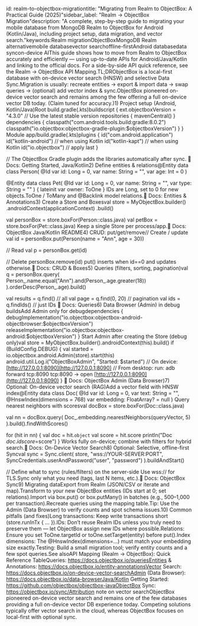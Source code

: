 id: realm-to-objectbox-migrationtitle: "Migrating from Realm to ObjectBox: A Practical Guide (2025)"sidebar_label: "Realm → ObjectBox Migration"description: "A complete, step-by-step guide to migrating your mobile database from MongoDB Realm to ObjectBox for Android (Kotlin/Java), including project setup, data migration, and vector search."keywords:Realm migrationObjectBoxMongoDB Realm alternativemobile databasevector searchoffline-firstAndroid databasedata syncon-device AIThis guide shows how to move from Realm to ObjectBox accurately and efficiently — using up-to-date APIs for Android/Java/Kotlin and linking to the official docs. For a side-by-side API quick reference, see the Realm → ObjectBox API Mapping.TL;DRObjectBox is a local-first database with on-device vector search (HNSW) and selective Data Sync.Migration is usually: recreate entities → export & import data → swap queries → (optional) add vector index & sync.ObjectBox pioneered on-device vector search and remains among the few offering a full on-device vector DB today. (Claim tuned for accuracy.)1) Project setup (Android, Kotlin/Java)Root build.gradle(.kts)buildscript {
    ext.objectboxVersion = "4.3.0" // Use the latest stable version
    repositories { mavenCentral() }
    dependencies {
        classpath("com.android.tools.build:gradle:8.0.2")
        classpath("io.objectbox:objectbox-gradle-plugin:$objectboxVersion")
    }
}
Module app/build.gradle(.kts)plugins {
    id("com.android.application")
    id("kotlin-android") // when using Kotlin
    id("kotlin-kapt")    // when using Kotlin
    id("io.objectbox")   // apply last
}

// The ObjectBox Gradle plugin adds the libraries automatically after sync.
📖 Docs: Getting Started, Java/Kotlin2) Define entities & relations@Entity
data class Person(
  @Id var id: Long = 0,
  var name: String = "",
  var age: Int = 0
)

@Entity
data class Pet(
  @Id var id: Long = 0,
  var name: String = "",
  var type: String = ""
) {
  lateinit var owner: ToOne<Person>
}
IDs are Long, set to 0 for new objects.ToOne / ToMany and @Backlink model relations.📖 Docs: Entities & Annotations3) Create a Store and Boxesval store = MyObjectBox.builder()
    .androidContext(applicationContext)
    .build()

val personBox = store.boxFor(Person::class.java)
val petBox = store.boxFor(Pet::class.java)
Keep a single Store per process/app.📖 Docs: ObjectBox Java/Kotlin README4) CRUD: put/get/remove// Create / update
val id = personBox.put(Person(name = "Ann", age = 30))

// Read
val p = personBox.get(id)

// Delete
personBox.remove(id)
put() inserts when id==0 and updates otherwise.📖 Docs: CRUD & Boxes5) Queries (filters, sorting, pagination)val q = personBox.query(
  Person_.name.equal("Ann").and(Person_.age.greater(18))
).orderDesc(Person_.age).build()

val results = q.find()       // all
val page = q.find(0, 20)     // pagination
val ids = q.findIds()        // just IDs
📖 Docs: Queries6) Data Browser (Admin) in debug buildsAdd Admin only for debugdependencies {
    debugImplementation("io.objectbox:objectbox-android-objectbrowser:$objectboxVersion")
    releaseImplementation("io.objectbox:objectbox-android:$objectboxVersion")
}
Start Admin after creating the Store (debug only)val store = MyObjectBox.builder().androidContext(this).build()
if (BuildConfig.DEBUG) {
    val started = io.objectbox.android.Admin(store).start(this)
    android.util.Log.i("ObjectBoxAdmin", "Started: $started")
    // On device: [http://127.0.0.1:8090](http://127.0.0.1:8090)
    // From desktop: run: adb forward tcp:8090 tcp:8090  → open [http://127.0.0.1:8090](http://127.0.0.1:8090)
}
📖 Docs: ObjectBox Admin (Data Browser)7) Optional: On-device vector search (RAG)Add a vector field with HNSW index@Entity
data class Doc(
  @Id var id: Long = 0,
  var text: String = "",
  @HnswIndex(dimensions = 768) var embedding: FloatArray? = null
)
Query nearest neighbors with scoresval docBox = store.boxFor(Doc::class.java)

val nn = docBox.query(
  Doc_.embedding.nearestNeighbors(queryVector, 5)
).build().findWithScores()

for (hit in nn) {
  val doc = hit.`object`
  val score = hit.score
  println("Doc ${doc.id} score=$score")
}
Works fully on-device; combine with filters for hybrid search.📖 Docs: On-Device Vector Search8) Optional: Selective, offline-first Syncval sync = Sync.client(
    store,
    "wss://YOUR-SERVER:PORT",
    SyncCredentials.userAndPassword("user", "password")
).buildAndStart()

// Define what to sync (rules/filters) on the server-side
Use wss:// for TLS.Sync only what you need (tags, last N items, etc.).📖 Docs: ObjectBox Sync9) Migrating dataExport from Realm (JSON/CSV or iterate and map).Transform to your new ObjectBox entities (IDs start at 0; set relations).Import via box.put() or box.putMany() in batches (e.g., 500–1,000 per transaction).Recreate queries using the mapping table.Tip: Use the Admin (Data Browser) to verify counts and spot schema issues.10) Common pitfalls (and fixes)Long transactions: Keep write transactions short (store.runInTx { … }).IDs: Don’t reuse Realm IDs unless you truly need to preserve them — let ObjectBox assign new IDs where possible.Relations: Ensure you set ToOne.targetId or toOne.setTarget(entity) before put().Index dimensions: The @HnswIndex(dimensions=…) must match your embedding size exactly.Testing: Build a small migration tool; verify entity counts and a few spot queries.See alsoAPI Mapping (Realm → ObjectBox): Quick Reference TableQueries: https://docs.objectbox.io/queriesEntities & Annotations: https://docs.objectbox.io/entity-annotationsVector Search: https://docs.objectbox.io/on-device-vector-searchAdmin (Data Browser): https://docs.objectbox.io/data-browserJava/Kotlin Getting Started: https://github.com/objectbox/objectbox-javaObjectBox Sync: https://objectbox.io/sync/Attribution note on vector searchObjectBox pioneered on-device vector search and remains one of the few databases providing a full on-device vector DB experience today. Competing solutions typically offer vector search in the cloud, whereas ObjectBox focuses on local-first with optional sync.